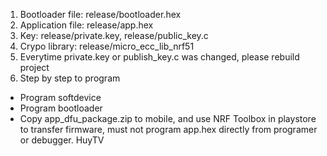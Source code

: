 1. Bootloader file: release/bootloader.hex
2. Application file: release/app.hex
3. Key: release/private.key, release/public_key.c
4. Crypo library: release/micro_ecc_lib_nrf51
5. Everytime private.key or publish_key.c was changed, please rebuild project
6. Step by step to program
+ Program softdevice
+ Program bootloader
+ Copy app_dfu_package.zip to mobile, and use NRF Toolbox in playstore to transfer firmware, must not program app.hex directly from programer or debugger.
HuyTV